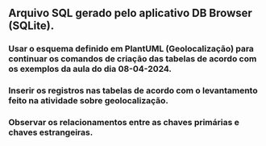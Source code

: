 ## Arquivo SQL gerado pelo aplicativo DB Browser (SQLite).
### Usar o esquema definido em PlantUML (Geolocalização) para continuar os comandos de criação das tabelas de acordo com os exemplos da aula do dia 08-04-2024. 
### Inserir os registros nas tabelas de acordo com o levantamento feito na atividade sobre geolocalização.
### Observar os relacionamentos entre as chaves primárias e chaves estrangeiras.
